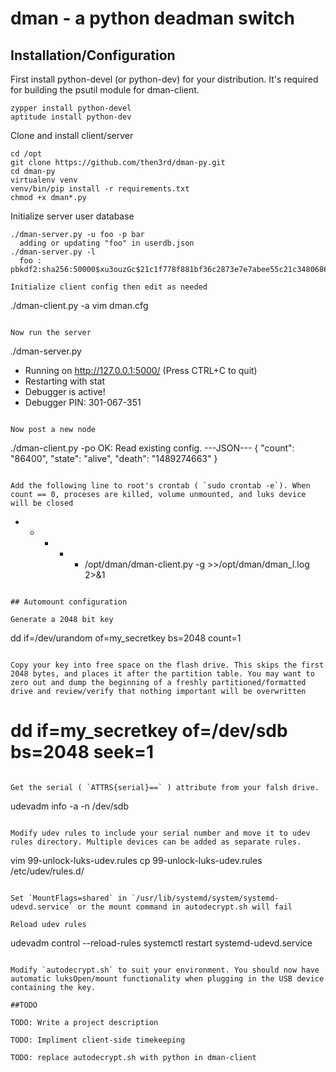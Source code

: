 # dman - a python deadman switch

## Installation/Configuration

First install python-devel (or python-dev) for your distribution. It's required for building the psutil module for dman-client.
```
zypper install python-devel
aptitude install python-dev
```

Clone and install client/server
```
cd /opt
git clone https://github.com/then3rd/dman-py.git
cd dman-py
virtualenv venv
venv/bin/pip install -r requirements.txt
chmod +x dman*.py
```

Initialize server user database
```
./dman-server.py -u foo -p bar
  adding or updating "foo" in userdb.json
./dman-server.py -l
  foo : pbkdf2:sha256:50000$xu3ouzGc$21c1f778f881bf36c2873e7e7abee55c21c34806861aa7d7d1f284489a4c4df0

Initialize client config then edit as needed
```
./dman-client.py -a
vim dman.cfg
  ```

Now run the server
```
./dman-server.py
  * Running on http://127.0.0.1:5000/ (Press CTRL+C to quit)
  * Restarting with stat
  * Debugger is active!
  * Debugger PIN: 301-067-351
```

Now post a new node
```
./dman-client.py -po
  OK: Read existing config.
  ---JSON---
  {
      "count": "86400",
      "state": "alive",
      "death": "1489274663"
  }
```

Add the following line to root's crontab ( `sudo crontab -e`). When count == 0, proceses are killed, volume unmounted, and luks device will be closed
```
* * * * * /opt/dman/dman-client.py -g >>/opt/dman/dman_l.log 2>&1
```

## Automount configuration

Generate a 2048 bit key
```
dd if=/dev/urandom of=my_secretkey bs=2048 count=1
```

Copy your key into free space on the flash drive. This skips the first 2048 bytes, and places it after the partition table. You may want to zero out and dump the beginning of a freshly partitioned/formatted drive and review/verify that nothing important will be overwritten
```
# dd if=my_secretkey of=/dev/sdb bs=2048 seek=1
```

Get the serial ( `ATTRS{serial}==` ) attribute from your falsh drive.
```
udevadm info -a -n /dev/sdb
```

Modify udev rules to include your serial number and move it to udev rules directory. Multiple devices can be added as separate rules.
```
vim 99-unlock-luks-udev.rules
cp 99-unlock-luks-udev.rules /etc/udev/rules.d/
```

Set `MountFlags=shared` in `/usr/lib/systemd/system/systemd-udevd.service` or the mount command in autodecrypt.sh will fail

Reload udev rules
```
udevadm control --reload-rules
systemctl restart systemd-udevd.service
```

Modify `autodecrypt.sh` to suit your environment. You should now have automatic luksOpen/mount functionality when plugging in the USB device containing the key.

##TODO

TODO: Write a project description

TODO: Impliment client-side timekeeping

TODO: replace autodecrypt.sh with python in dman-client